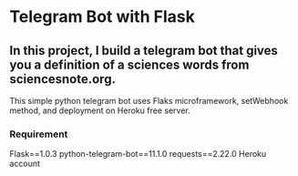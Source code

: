 # Telegram Bot with Flask

 ## In this project, I build a telegram bot that gives you a definition of a sciences words from sciencesnote.org. 
 
This simple python telegram bot uses Flaks microframework, setWebhook method, and deployment on Heroku free server. 
 
### Requirement

Flask==1.0.3
python-telegram-bot==11.1.0
requests==2.22.0
Heroku account 

